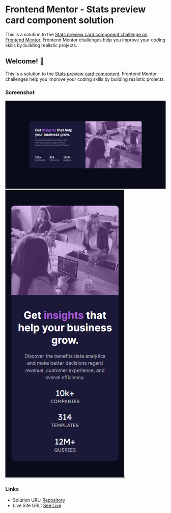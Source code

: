 # Frontend Mentor - Stats preview card component solution

This is a solution to the [Stats preview card component challenge on Frontend Mentor](https://www.frontendmentor.io/challenges/stats-preview-card-component-8JqbgoU62). Frontend Mentor challenges help you improve your coding skills by building realistic projects. 

## Welcome! 👋

This is a solution to the [Stats preview card component](https://www.frontendmentor.io/challenges/stats-preview-card-component-8JqbgoU62). Frontend Mentor challenges help you improve your coding skills by building realistic projects. 

### Screenshot

![Final output screenshot](/images/desktop-result.png)
![Final output screenshot](/images/mobile-result.png);

### Links

- Solution URL: [Repository](https://github.com/eyedent1ty/profile-card-component)
- Live Site URL: [See Live](https://eyedent1ty-profile-card-component.netlify.app/)
